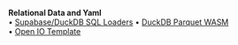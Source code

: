 **Relational Data and Yaml**  
&bullet; [Supabase/DuckDB SQL&nbsp;Loaders](prep/)
&bullet; [DuckDB Parquet WASM](impacts/useeio/parquet/)  
&bullet; [Open IO Template](/io/template/)